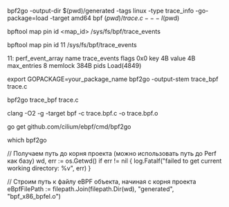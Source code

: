 bpf2go -output-dir $(pwd)/generated -tags linux -type trace_info -go-package=load -target amd64 bpf $(pwd)/trace.c -- -I$(pwd)

bpftool map pin id <map_id> /sys/fs/bpf/trace_events

bpftool map pin id 11 /sys/fs/bpf/trace_events


11: perf_event_array  name trace_events  flags 0x0
        key 4B  value 4B  max_entries 8  memlock 384B
        pids Load(4849)


export GOPACKAGE=your_package_name
bpf2go -output-stem trace_bpf trace.c

bpf2go trace_bpf trace.c



clang -O2 -g -target bpf -c trace.bpf.c -o trace.bpf.o

go get github.com/cilium/ebpf/cmd/bpf2go

which bpf2go



// Получаем путь до корня проекта (можно использовать путь до Perf как базу)
wd, err := os.Getwd()
if err != nil {
    log.Fatalf("failed to get current working directory: %v", err)
}

// Строим путь к файлу eBPF объекта, начиная с корня проекта
eBpfFilePath := filepath.Join(filepath.Dir(wd), "generated", "bpf_x86_bpfel.o")
